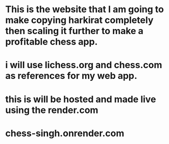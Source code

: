 # This is the website that I am going to make copying harkirat completely then scaling it further to make a profitable chess app.

# i will use lichess.org and chess.com as references for my web app.

# this is will be hosted and made live using the render.com

# chess-singh.onrender.com